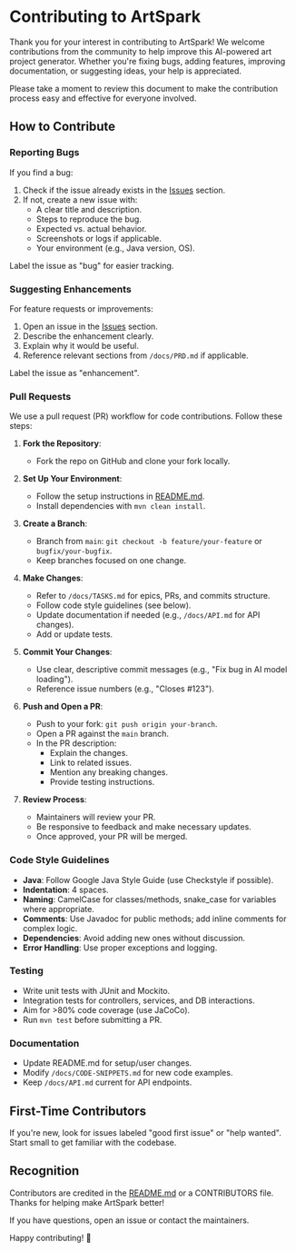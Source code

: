 # Contributing to ArtSpark

Thank you for your interest in contributing to ArtSpark! We welcome contributions from the community to help improve this AI-powered art project generator. Whether you're fixing bugs, adding features, improving documentation, or suggesting ideas, your help is appreciated.

Please take a moment to review this document to make the contribution process easy and effective for everyone involved.

## How to Contribute

### Reporting Bugs

If you find a bug:
1. Check if the issue already exists in the [Issues](https://github.com/decagondev/art-spark/issues) section.
2. If not, create a new issue with:
   - A clear title and description.
   - Steps to reproduce the bug.
   - Expected vs. actual behavior.
   - Screenshots or logs if applicable.
   - Your environment (e.g., Java version, OS).

Label the issue as "bug" for easier tracking.

### Suggesting Enhancements

For feature requests or improvements:
1. Open an issue in the [Issues](https://github.com/decagondev/art-spark/issues) section.
2. Describe the enhancement clearly.
3. Explain why it would be useful.
4. Reference relevant sections from `/docs/PRD.md` if applicable.

Label the issue as "enhancement".

### Pull Requests

We use a pull request (PR) workflow for code contributions. Follow these steps:

1. **Fork the Repository**:
   - Fork the repo on GitHub and clone your fork locally.

2. **Set Up Your Environment**:
   - Follow the setup instructions in [README.md](/README.md).
   - Install dependencies with `mvn clean install`.

3. **Create a Branch**:
   - Branch from `main`: `git checkout -b feature/your-feature` or `bugfix/your-bugfix`.
   - Keep branches focused on one change.

4. **Make Changes**:
   - Refer to `/docs/TASKS.md` for epics, PRs, and commits structure.
   - Follow code style guidelines (see below).
   - Update documentation if needed (e.g., `/docs/API.md` for API changes).
   - Add or update tests.

5. **Commit Your Changes**:
   - Use clear, descriptive commit messages (e.g., "Fix bug in AI model loading").
   - Reference issue numbers (e.g., "Closes #123").

6. **Push and Open a PR**:
   - Push to your fork: `git push origin your-branch`.
   - Open a PR against the `main` branch.
   - In the PR description:
     - Explain the changes.
     - Link to related issues.
     - Mention any breaking changes.
     - Provide testing instructions.

7. **Review Process**:
   - Maintainers will review your PR.
   - Be responsive to feedback and make necessary updates.
   - Once approved, your PR will be merged.

### Code Style Guidelines

- **Java**: Follow Google Java Style Guide (use Checkstyle if possible).
- **Indentation**: 4 spaces.
- **Naming**: CamelCase for classes/methods, snake_case for variables where appropriate.
- **Comments**: Use Javadoc for public methods; add inline comments for complex logic.
- **Dependencies**: Avoid adding new ones without discussion.
- **Error Handling**: Use proper exceptions and logging.

### Testing

- Write unit tests with JUnit and Mockito.
- Integration tests for controllers, services, and DB interactions.
- Aim for >80% code coverage (use JaCoCo).
- Run `mvn test` before submitting a PR.

### Documentation

- Update README.md for setup/user changes.
- Modify `/docs/CODE-SNIPPETS.md` for new code examples.
- Keep `/docs/API.md` current for API endpoints.

## First-Time Contributors

If you're new, look for issues labeled "good first issue" or "help wanted". Start small to get familiar with the codebase.

## Recognition

Contributors are credited in the [README.md](/README.md) or a CONTRIBUTORS file. Thanks for helping make ArtSpark better!

If you have questions, open an issue or contact the maintainers.

Happy contributing! 🎨
